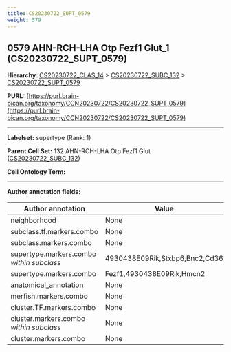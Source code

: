 ```yaml
---
title: CS20230722_SUPT_0579
weight: 579
---
```

## 0579 AHN-RCH-LHA Otp Fezf1 Glut_1 (CS20230722_SUPT_0579)
<b>Hierarchy: </b>
[CS20230722_CLAS_14](../CS20230722_CLAS_14) >
[CS20230722_SUBC_132](../CS20230722_SUBC_132) >
[CS20230722_SUPT_0579](../CS20230722_SUPT_0579)

**PURL:** [https://purl.brain-bican.org/taxonomy/CCN20230722/CS20230722_SUPT_0579](https://purl.brain-bican.org/taxonomy/CCN20230722/CS20230722_SUPT_0579)

---


**Labelset:** supertype (Rank: 1)

**Parent Cell Set:** 132 AHN-RCH-LHA Otp Fezf1 Glut ([CS20230722_SUBC_132](../CS20230722_SUBC_132))



**Cell Ontology Term:** 

[MARKER GENES.]: #


---

[TRANSFERRED ANNOTATIONS.]: #


[AUTHOR ANNOTATION FIELDS.]: #


**Author annotation fields:**

| Author annotation | Value |
|-------------------|-------|
|neighborhood|None|
|subclass.tf.markers.combo|None|
|subclass.markers.combo|None|
|supertype.markers.combo _within subclass_|4930438E09Rik,Stxbp6,Bnc2,Cd36|
|supertype.markers.combo|Fezf1,4930438E09Rik,Hmcn2|
|anatomical_annotation|None|
|merfish.markers.combo|None|
|cluster.TF.markers.combo|None|
|cluster.markers.combo _within subclass_|None|
|cluster.markers.combo|None|
